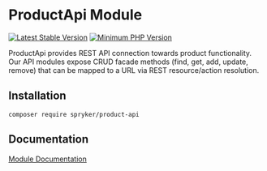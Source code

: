 # ProductApi Module
[![Latest Stable Version](https://poser.pugx.org/spryker/product-api/v/stable.svg)](https://packagist.org/packages/spryker/product-api)
[![Minimum PHP Version](https://img.shields.io/badge/php-%3E%3D%207.3-8892BF.svg)](https://php.net/)

ProductApi provides REST API connection towards product functionality. Our API modules expose CRUD facade methods (find, get, add, update, remove) that can be mapped to a URL via REST resource/action resolution.

## Installation

```
composer require spryker/product-api
```

## Documentation

[Module Documentation](https://academy.spryker.com/developing_with_spryker/module_guide/zed_api/zed_api.html?Highlight=api)
